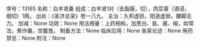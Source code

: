 序号：13165
名称：白羊肾羹
组成：白羊肾1对（去脂膜，切），肉苁蓉（酒浸，细切）1两。
出处：《圣济总录》卷一八九。
主治：久积虚损，阳道虚弱，腰脚无力。
加减：None
功效：None
用法用量：上药相和，加葱白、盐、酱、椒，如常法，煮作羹，空腹食。
制备方法：None
临床应用：None
各家论述：None
用药禁忌：None
附注：None
